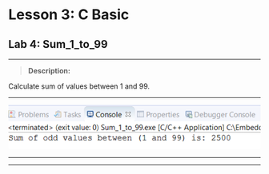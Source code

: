 # Lesson 3: C Basic
## Lab 4: Sum_1_to_99
___
> **Description:**

Calculate sum of values between 1 and 99.
___
![Console ScShot](https://raw.githubusercontent.com/Lobna-ElFadali/Embedded-Systems_Diploma/main/U2_C-Programming/L3_C-Basics/Lecture/Labs/Lab4-Sum_1_to_99/Console_Sum_1_to_99.PNG "Console ScreenShot")
___
___






